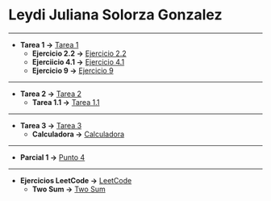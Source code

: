 # Leydi Juliana Solorza Gonzalez
------------------------------------------------------------------------------------------------
- **Tarea 1 ->** [Tarea 1](https://github.com/julss642/Entrega-1-ejercicios-ALSE/tree/main/Tarea1)
    - **Ejercicio 2.2 ->** [Ejercicio 2.2](https://github.com/julss642/Entrega-1-ejercicios-ALSE/blob/main/Tarea1/Ejercicio2.2.cpp)
    - **Ejerciicio 4.1 ->** [Ejercicio 4.1](https://github.com/julss642/Entrega-1-ejercicios-ALSE/blob/main/Tarea1/Ejercicio4.1.cpp)
    - **Ejercicio 9 ->** [Ejercicio 9](https://github.com/julss642/Entrega-1-ejercicios-ALSE/blob/main/Tarea1/Ejercicio9.cpp)
---------------------------------------------------------------------------------------------------
- **Tarea 2 ->** [Tarea 2](https://github.com/julss642/Entrega-1-ejercicios-ALSE/tree/main/Tarea2)
    - **Tarea 1.1 ->** [Tarea 1.1](https://github.com/julss642/Entrega-1-ejercicios-ALSE/blob/main/Tarea2/Ejercicio1.1.cpp)
-----------------------------------------------------------------------------------------------------
- **Tarea 3 ->** [Tarea 3](https://github.com/julss642/Entrega-1-ejercicios-ALSE/tree/main/Tarea3)
    - **Calculadora ->** [Calculadora](https://github.com/julss642/Entrega-1-ejercicios-ALSE/blob/main/Tarea3/Calculadora.cpp)
---------------------------------------------------------------------------------------------------
- **Parcial 1 ->** [Punto 4](https://github.com/julss642/Entrega-1-ejercicios-ALSE/tree/main/Parcial1)
---------------------------------------------------------------------------------------------------
- **Ejercicios LeetCode ->** [LeetCode](https://github.com/julss642/Entrega-1-ejercicios-ALSE/tree/main/LeetCode)
    - **Two Sum ->** [Two Sum](https://github.com/julss642/Entrega-1-ejercicios-ALSE/blob/main/LeetCode/TwoSum.cpp)